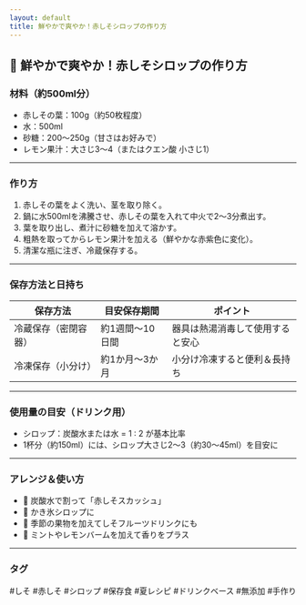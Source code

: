 ```yaml
---
layout: default
title: 鮮やかで爽やか！赤しそシロップの作り方
---
```


## 🍷 鮮やかで爽やか！赤しそシロップの作り方

### 材料（約500ml分）

- 赤しその葉：100g（約50枚程度）
- 水：500ml
- 砂糖：200〜250g（甘さはお好みで）
- レモン果汁：大さじ3〜4（またはクエン酸 小さじ1）

---

### 作り方

1. 赤しその葉をよく洗い、茎を取り除く。
2. 鍋に水500mlを沸騰させ、赤しその葉を入れて中火で2〜3分煮出す。
3. 葉を取り出し、煮汁に砂糖を加えて溶かす。
4. 粗熱を取ってからレモン果汁を加える（鮮やかな赤紫色に変化）。
5. 清潔な瓶に注ぎ、冷蔵保存する。

---

### 保存方法と日持ち

| 保存方法          | 目安保存期間      | ポイント                     |
|------------------|-------------------|------------------------------|
| 冷蔵保存（密閉容器） | 約1週間〜10日間    | 器具は熱湯消毒して使用すると安心 |
| 冷凍保存（小分け）   | 約1か月〜3か月      | 小分け冷凍すると便利＆長持ち   |

---

### 使用量の目安（ドリンク用）

- シロップ：炭酸水または水 = 1 : 2 が基本比率
- 1杯分（約150ml）には、シロップ大さじ2〜3（約30〜45ml）を目安に

---

### アレンジ＆使い方

- 🍹 炭酸水で割って「赤しそスカッシュ」
- 🍧 かき氷シロップに
- 🍓 季節の果物を加えてしそフルーツドリンクにも
- 🌿 ミントやレモンバームを加えて香りをプラス

---

### タグ
#しそ #赤しそ #シロップ #保存食 #夏レシピ #ドリンクベース #無添加 #手作り

